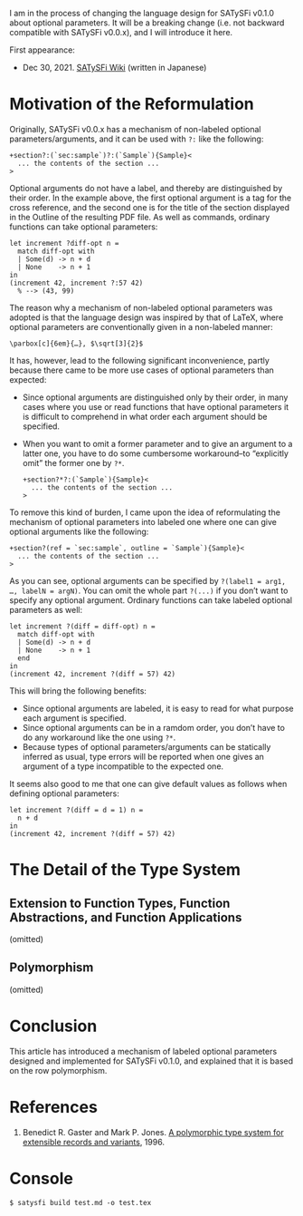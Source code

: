 <!-- MDJa -->
<!-- (|
  title = {A Type System of Labeled Optional Parameters},
  author = {gfn},
|) -->

I am in the process of changing the language design for SATySFi v0.1.0 about optional parameters. It will be a breaking change (i.e. not backward compatible with SATySFi v0.0.x), and I will introduce it here.

First appearance:

- Dec 30, 2021. [SATySFi Wiki](https://github.com/gfngfn/SATySFi/wiki/%E3%83%A9%E3%83%99%E3%83%AB%E3%81%A4%E3%81%8D%E3%82%AA%E3%83%97%E3%82%B7%E3%83%A7%E3%83%B3%E5%BC%95%E6%95%B0%E3%81%AE%E5%9E%8B%E3%82%B7%E3%82%B9%E3%83%86%E3%83%A0) (written in Japanese)


# Motivation of the Reformulation

Originally, SATySFi v0.0.x has a mechanism of non-labeled optional parameters/arguments, and it can be used with `?:` like the following:

```
+section?:(`sec:sample`)?:(`Sample`){Sample}<
  ... the contents of the section ...
>
```

Optional arguments do not have a label, and thereby are distinguished by their order. In the example above, the first optional argument is a tag for the cross reference, and the second one is for the title of the section displayed in the Outline of the resulting PDF file. As well as commands, ordinary functions can take optional parameters:

```
let increment ?diff-opt n =
  match diff-opt with
  | Some(d) -> n + d
  | None    -> n + 1
in
(increment 42, increment ?:57 42)
  % --> (43, 99)
```

The reason why a mechanism of non-labeled optional parameters was adopted is that the language design was inspired by that of LaTeX, where optional parameters are conventionally given in a non-labeled manner:

```
\parbox[c]{6em}{…}, $\sqrt[3]{2}$
```

It has, however, lead to the following significant inconvenience, partly because there came to be more use cases of optional parameters than expected:

- Since optional arguments are distinguished only by their order, in many cases where you use or read functions that have optional parameters it is difficult to comprehend in what order each argument should be specified.

- When you want to omit a former parameter and to give an argument to a latter one, you have to do some cumbersome workaround–to “explicitly omit” the former one by `?*`.

  ```
  +section?*?:(`Sample`){Sample}<
    ... the contents of the section ...
  >
  ```

To remove this kind of burden, I came upon the idea of reformulating the mechanism of optional parameters into labeled one where one can give optional arguments like the following:

```
+section?(ref = `sec:sample`, outline = `Sample`){Sample}<
  ... the contents of the section ...
>
```

As you can see, optional arguments can be specified by `?(label1 = arg1, …, labelN = argN)`. You can omit the whole part `?(...)` if you don’t want to specify any optional argument. Ordinary functions can take labeled optional parameters as well:

```
let increment ?(diff = diff-opt) n =
  match diff-opt with
  | Some(d) -> n + d
  | None    -> n + 1
  end
in
(increment 42, increment ?(diff = 57) 42)
```

This will bring the following benefits:

- Since optional arguments are labeled, it is easy to read for what purpose each argument is specified.
- Since optional arguments can be in a ramdom order, you don’t have to do any workaround like the one using `?*`.
- Because types of optional parameters/arguments can be statically inferred as usual, type errors will be reported when one gives an argument of a type incompatible to the expected one.

It seems also good to me that one can give default values as follows when defining optional parameters:

```
let increment ?(diff = d = 1) n =
  n + d
in
(increment 42, increment ?(diff = 57) 42)
```


# The Detail of the Type System

## Extension to Function Types, Function Abstractions, and Function Applications

(omitted)


## Polymorphism

(omitted)


# Conclusion

This article has introduced a mechanism of labeled optional parameters designed and implemented for SATySFi v0.1.0, and explained that it is based on the row polymorphism.


# References

1. Benedict R. Gaster and Mark P. Jones. [A polymorphic type system for extensible records and variants](https://web.cecs.pdx.edu/~mpj/pubs/96-3.pdf), 1996.


# Console

```console
$ satysfi build test.md -o test.tex
```
